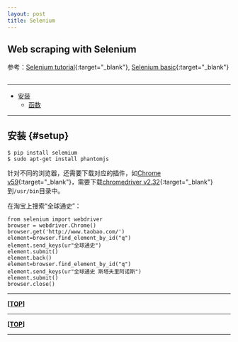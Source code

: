 ```yaml
---
layout: post
title: Selenium
---
```


## Web scraping with Selenium

参考：[Selenium tutorial][ref1]{:target="_blank"}, [Selenium basic][ref2]{:target="_blank"}

[ref1]:http://selenium-python-zh.readthedocs.io/en/latest/
[ref2]:https://cuiqingcai.com/2599.html

<h2 id="top"></h2>

***

*   [安装](#setup)
    *   [函数](#color_fun)

***

## 安装 {#setup}

    $ pip install selemium
    $ sudo apt-get install phantomjs

针对不同的浏览器，还需要下载对应的插件，如[Chrome v59][setup1]{:target="_blank"}，需要下载[chromedriver v2.32][setup2]{:target="_blank"}到`/usr/bin`目录中。

[setup1]:https://www.cnblogs.com/technologylife/p/5829944.html
[setup2]:http://npm.taobao.org/mirrors/chromedriver/


在淘宝上搜索“全球通史”：

    from selenium import webdriver
    browser = webdriver.Chrome()
    browser.get('http://www.taobao.com/')
    element=browser.find_element_by_id("q")
    element.send_keys(ur"全球通史")
    element.submit()
    element.back()
    element=browser.find_element_by_id("q")
    element.send_keys(ur"全球通史 斯塔夫里阿诺斯")
    element.submit()
    browser.close()



***






**[[TOP](#top)]**

***




**[[TOP](#top)]**

***
